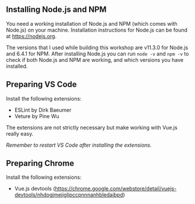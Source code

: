 ## Installing Node.js and NPM
You need a working installation of Node.js and NPM (which comes with Node.js) on your machine. Installation instructions for Node.js can be found at https://nodejs.org.

The versions that I used while building this workshop are v11.3.0 for Node.js and 6.4.1 for NPM. After installing Node.js you can run `node -v` and `npm -v` to check if both Node.js and NPM are working, and which versions you have installed.

## Preparing VS Code
Install the following extensions:
- ESLint by Dirk Baeumer
- Veture by Pine Wu

The extensions are not strictly necessary but make working with Vue.js really easy.

*Remember to restart VS Code after installing the extensions.*

## Preparing Chrome
Install the following extensions:
- Vue.js devtools (https://chrome.google.com/webstore/detail/vuejs-devtools/nhdogjmejiglipccpnnnanhbledajbpd)
